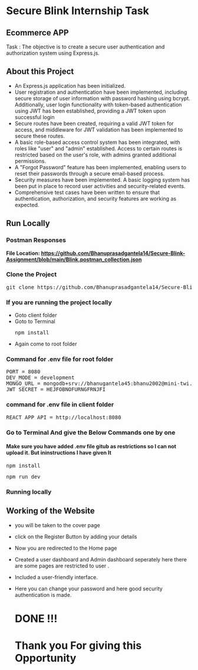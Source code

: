 <h1> Secure Blink Internship Task  </h1>

<h2> Ecommerce APP </a></h2>
Task : The objective is to create a secure user authentication and
authorization system using Express.js.

<h2>About this Project</h2>

- An Express.js application has been initialized.
- User registration and authentication have been implemented, including secure storage of user 
  information with password hashing using bcrypt. Additionally, user login functionality with 
  token-based authentication using JWT has been established, providing a JWT token upon 
  successful login
- Secure routes have been created, requiring a valid JWT token for access, and middleware for 
   JWT validation has been implemented to secure these routes.
- A basic role-based access control system has been integrated, with roles like "user" and "admin" established. Access to certain routes is restricted based on the user's role, with admins granted additional permissions.
- A "Forgot Password" feature has been implemented, enabling users to reset their passwords through a secure email-based process.
- Security measures have been implemented. A basic logging system has been put in place to record user activities and security-related events.
- Comprehensive test cases have been written to ensure that authentication, authorization, and security features are working as expected.
<h2>Run Locally</h2>

### Postman Responses
<b> File Location: https://github.com/Bhanuprasadgantela14/Secure-Blink-Assignment/blob/main/Blink.postman_collection.json</b>

<h3>Clone the Project</h3>
<pre>git clone https://github.com/Bhanuprasadgantela14/Secure-Blink-Assignment.git</pre>

### If you are running the project locally

- Goto client folder
- Goto to Terminal
  <pre>npm install</pre>
- Again come to root folder

### Command for .env file for root folder
<pre>PORT = 8080
DEV_MODE = development
MONGO_URL = mongodb+srv://bhanugantela45:bhanu2002@mini-twi.aen5jei.mongodb.net/ecommerce
JWT_SECRET = HEJFOBNOFURNGFRNJFI</pre>

### command for .env file in client folder
<pre>REACT_APP_API = http://localhost:8080</pre>

<h3>Go to Terminal And give the Below Commands one by one</h3>
  <h4>Make sure you have added .env file gitub as restrictions so I can not upload it. But ininstructions I have given It</h4>
<pre>npm install</pre>
<pre>npm run dev</pre>

### Running locally
<h2> Working of the Website</h2>

- you will be taken to the cover page
- click on the Register Button by adding your details 
- Now you are redirected to the Home page
- Created a user dashboard and Admin dashboard seperately here there are some pages are restricted to user .
- Included a user-friendly interface.
- Here you can change your password and here good security authentication is made.

  <h1> DONE !!!</h1>
  <h1>Thank you For giving this Opportunity</h1>
